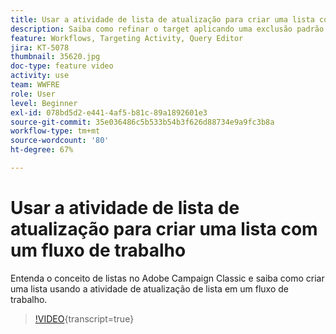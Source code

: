 ```yaml
---
title: Usar a atividade de lista de atualização para criar uma lista com um fluxo de trabalho
description: Saiba como refinar o target aplicando uma exclusão padrão a um fluxo de trabalho. Você também aprenderá a criar filtros predefinidos e solucionar problemas em seu fluxo de trabalho.
feature: Workflows, Targeting Activity, Query Editor
jira: KT-5078
thumbnail: 35620.jpg
doc-type: feature video
activity: use
team: WWFRE
role: User
level: Beginner
exl-id: 078bd5d2-e441-4af5-b81c-89a1892601e3
source-git-commit: 35e036486c5b533b54b3f626d88734e9a9fc3b8a
workflow-type: tm+mt
source-wordcount: '80'
ht-degree: 67%

---
```


# Usar a atividade de lista de atualização para criar uma lista com um fluxo de trabalho

Entenda o conceito de listas no Adobe Campaign Classic e saiba como criar uma lista usando a atividade de atualização de lista em um fluxo de trabalho.

>[!VIDEO](https://video.tv.adobe.com/v/35620?quality=12&learn=on){transcript=true}

